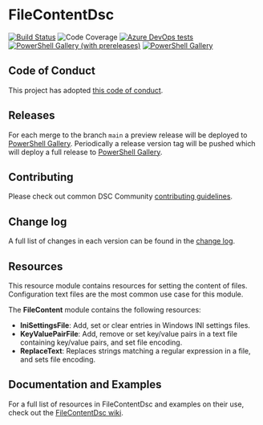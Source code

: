 # FileContentDsc

[![Build Status](https://dev.azure.com/dsccommunity/FileContentDsc/_apis/build/status/dsccommunity.FileContentDsc?branchName=main)](https://dev.azure.com/dsccommunity/FileContentDsc/_build/latest?definitionId=31&branchName=main)
![Code Coverage](https://img.shields.io/azure-devops/coverage/dsccommunity/FileContentDsc/31/main)
[![Azure DevOps tests](https://img.shields.io/azure-devops/tests/dsccommunity/FileContentDsc/31/main)](https://dsccommunity.visualstudio.com/FileContentDsc/_test/analytics?definitionId=31&contextType=build)
[![PowerShell Gallery (with prereleases)](https://img.shields.io/powershellgallery/vpre/FileContentDsc?label=FileContentDsc%20Preview)](https://www.powershellgallery.com/packages/FileContentDsc/)
[![PowerShell Gallery](https://img.shields.io/powershellgallery/v/FileContentDsc?label=FileContentDsc)](https://www.powershellgallery.com/packages/FileContentDsc/)

## Code of Conduct

This project has adopted [this code of conduct](CODE_OF_CONDUCT.md).

## Releases

For each merge to the branch `main` a preview release will be
deployed to [PowerShell Gallery](https://www.powershellgallery.com/).
Periodically a release version tag will be pushed which will deploy a
full release to [PowerShell Gallery](https://www.powershellgallery.com/).

## Contributing

Please check out common DSC Community [contributing guidelines](https://dsccommunity.org/guidelines/contributing).

## Change log

A full list of changes in each version can be found in the [change log](CHANGELOG.md).

## Resources

This resource module contains resources for setting the content of files.
Configuration text files are the most common use case for this module.

The **FileContent** module contains the following resources:

- **IniSettingsFile**: Add, set or clear entries in Windows INI settings files.
- **KeyValuePairFile**: Add, remove or set key/value pairs in a text file containing
  key/value pairs, and set file encoding.
- **ReplaceText**: Replaces strings matching a regular expression in a file,
  and sets file encoding.

## Documentation and Examples

For a full list of resources in FileContentDsc and examples on their use, check out
the [FileContentDsc wiki](https://github.com/dsccommunity/FileContentDsc/wiki).
